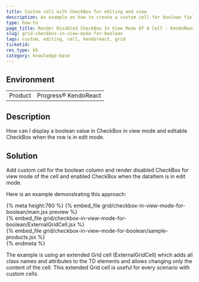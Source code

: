 ```yaml
---
title: Custom cell with CheckBox for editing and view
description: An example on how to create a custom cell for boolean field with CheckBox for editing and viewing in KendoReact Grid.
type: how-to
page_title: Render Disabled CheckBox In View Mode Of A Cell - KendoReact Grid
slug: grid-checkbox-in-view-mode-for-boolean
tags: custom, editing, cell, kendoreact, grid
ticketid: 
res_type: kb
category: knowledge-base
---
```


## Environment

<table>
    <tbody>
	    <tr>
	    	<td>Product</td>
	    	<td>Progress® KendoReact</td>
	    </tr>
    </tbody>
</table>


## Description

How can I display a boolean value in CheckBox in view mode and editable CheckBox when the row is in edit mode.

## Solution

Add custom cell for the boolean column and render disabled CheckBox for view mode of the cell and enabled CheckBox when the dataItem is in edit mode.

Here is an example demonstrating this approach:
 
{% meta height:760 %}
{% embed_file grid/checkbox-in-view-mode-for-boolean/main.jsx preview %}   
{% embed_file grid/checkbox-in-view-mode-for-boolean/ExternalGridCell.jsx %}   
{% embed_file grid/checkbox-in-view-mode-for-boolean/sample-products.jsx %}   
{% endmeta %}
 
The example is using an extended Grid cell (ExternalGridCell) which adds all class names and attributes to the TD elements and allows changing only the content of the cell. This extended Grid cell is useful for every scenario with custom cells. 

